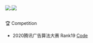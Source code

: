 <a href="https://github.com/PerpetualSmile">
  <img align="center" src="https://github-readme-stats-teal.vercel.app/api?username=PerpetualSmile&show_icons=truet&include_all_commits=True&theme=radical"/>
</a>

<a href="https://github.com/PerpetualSmile">
  <img align="center" src="https://github-readme-stats-teal.vercel.app/api/top-langs/?username=PerpetualSmile&layout=compact&theme=radical" />
</a>

<br>
<br>

:trophy: Competition
  - 2020腾讯广告算法大赛 Rank19 [Code](https://github.com/PerpetualSmile/2020-Tencent-Advertisement-Algorithm-Competition-Rank19)
